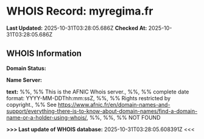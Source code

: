 # WHOIS Record: myregima.fr

**Last Updated:** 2025-10-31T03:28:05.686Z
**Checked At:** 2025-10-31T03:28:05.686Z

## WHOIS Information

**Domain Status:** 

**Name Server:** 

**text:** %%, %% This is the AFNIC Whois server., %%, %% complete date format: YYYY-MM-DDThh:mm:ssZ, %%, %% Rights restricted by copyright., %% See https://www.afnic.fr/en/domain-names-and-support/everything-there-is-to-know-about-domain-names/find-a-domain-name-or-a-holder-using-whois/, %%, %%, %% NOT FOUND

**>>> Last update of WHOIS database:** 2025-10-31T03:28:05.608391Z <<<

